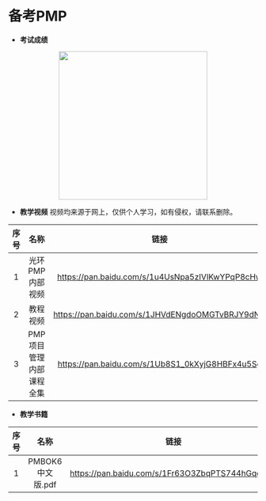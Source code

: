 # 备考PMP

- **考试成绩**

<div align="center">
  <kbd><img src="https://raw.githubusercontent.com/xxlllq/pmp/master/result.jpg" width=300 />
    </kbd>
   </div>

- **教学视频**
视频均来源于网上，仅供个人学习，如有侵权，请联系删除。

| 序号 |           名称          |                       链接                      | 提取码 |
|:----:|:-----------------------:|:-----------------------------------------------:|:------:|
|   1  |     光环PMP内部视频     | https://pan.baidu.com/s/1u4UsNpa5zIVlKwYPqP8cHw |  qxd8  |
|   2  |         教程视频        | https://pan.baidu.com/s/1JHVdENgdoOMGTvBRJY9dNQ |  bdvk  |
|   3  | PMP项目管理内部课程全集 | https://pan.baidu.com/s/1Ub8S1_0kXyjG8HBFx4u5Sg |  urcj  |

- **教学书籍**

| 序号 |       名称       |                       链接                      | 提取码 |
|:----:|:----------------:|:-----------------------------------------------:|:------:|
|   1  | PMBOK6中文版.pdf | https://pan.baidu.com/s/1Fr63O3ZbqPTS744hGqdqcQ |  mrn9  |
